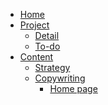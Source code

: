 * [Home](/)
* [Project]()
  * [Detail](/project/detail.md)
  * [To-do](/project/todo.md)
* [Content]()
  * [Strategy](/content/strategy.md)
  * [Copywriting](/content/copywriting/homepage.md)
    * [Home page](/content/copywriting/homepage.md)